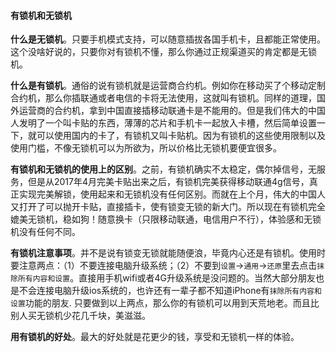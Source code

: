 #### 有锁机和无锁机
**什么是无锁机**。只要手机模式支持，可以随意插拔各国手机卡，且都能正常使用。这个没啥好说的，只要你对有锁机不懂，那么你通过正规渠道买的肯定都是无锁机。

**什么是有锁机**。通俗的说有锁机就是运营商合约机。例如你在移动买了个移动定制合约机，那么你插联通或者电信的卡将无法使用，这就叫有锁机。同样的道理，国外运营商的合约机，拿到中国直接插移动联通卡是不能用的。但是我们伟大的中国人发明了一个叫卡贴的东西，薄薄的芯片和手机卡一起放入卡槽，然后简单设置一下，就可以使用国内的卡了，有锁机又叫卡贴机。因为有锁机的这些使用限制以及使用门槛，不像无锁机可以为所欲为，所以价格比无锁机要便宜很多。

**有锁机和无锁机的使用上的区别**。之前，有锁机确实不太稳定，偶尔掉信号，无服务，但是从2017年4月完美卡贴出来之后，有锁机完美获得移动联通4g信号，真正实现完美解锁，使用起来和无锁机没有任何区别。而就在上个月，伟大的中国人又打开了可以抛开卡贴，直接插卡，使有锁变无锁的新大门。所以现在有锁机完全媲美无锁机，稳如狗！随意换卡（只限移动联通，电信用户不行），体验感和无锁机没有任何不同。

**有锁机注意事项**。并不是说有锁变无锁就能随便浪，毕竟内心还是有锁机。使用时要注意两点：（1）不要连接电脑升级系统；（2）不要到`设置`->`通用`->`还原`里去点击`抹除所有内容和设置`。直接用手机wifi或者4G升级系统是没问题的。当然大部分朋友也是不会连接电脑升级ios系统的，也许还有一辈子都不知道iPhone有`抹除所有内容和设置`功能的朋友.
只要做到以上两点，那么你的有锁机可以用到天荒地老。而且比别人买无锁机少花几千块，美滋滋。

**用有锁机的好处**。最大的好处就是花更少的钱，享受和无锁机一样的体验。